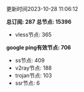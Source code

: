 更新时间2023-10-28 11:06:12

**总订阅: 287**
**总节点: 15396**
- vless节点: 365

**google ping有效节点: 706**
- ss节点: 409
- v2ray节点: 188
- trojan节点: 103
- ssr节点: 6
